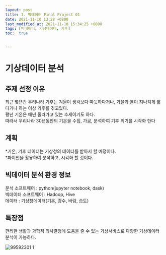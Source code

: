 ```yaml
---
layout: post
title: 1. 빅데이터 Final Project 01
date: 2021-11-10 13:28 +0800
last_modified_at: 2021-11-10 15:34:25 +0800
tags: [빅데이터, 기상데이터, 기후]
toc:  true


---
```


# 기상데이터 분석

## 주제 선정 이유

최근 몇년간 우리나라 기후는 겨울이 생각보다 따듯하다거나, 가을과 봄이 지나치게 짧다거나 하는 이상 기후를 겪고있다.  
평년 기온은 매년 올라가고 있는 추세이기도 하다.  
따라서 우리나라 30년동안의 기온을 수집, 가공, 분석하여 기후 위기를 시각화 한다

## 계획

*기온, 기후 데이터는 기상청의 데이터를 받아서 할 예정이다.   
*파이썬을 활용하여 분석하고, 시각화 할 것이다.   

## 빅데이터 분석 환경 정보

분석 소프트웨어 : python(jupyter notebook, dask)    
빅데이터 소프트웨어 : Hadoop, Hive  
데이터 : 기상청데이터(기온, 강수, 바람, 습도)  

## 특장점
편리한 생활과 과학적 의사결정에 도움을 줄 수 있는 기상서비스로 다양한 기상데이터 분석이 가능하다.

![99592301 1](https://user-images.githubusercontent.com/73586238/141054350-f66b8fce-6f10-4d4d-8047-6cf9767e8e5b.png)

 
